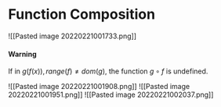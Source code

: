 # Function Composition
![[Pasted image 20220221001733.png]]

#### Warning
If in $g(f(x)), range(f) \neq dom(g)$, the function $g \circ f$ is undefined.

![[Pasted image 20220221001908.png]]
![[Pasted image 20220221001951.png]]
![[Pasted image 20220221002037.png]]
